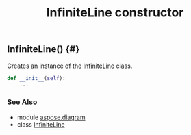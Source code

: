 ﻿---
title: InfiniteLine constructor
second_title: Aspose.Diagram for Python via .NET API References
description: 
type: docs
weight: 10
url: /python-net/aspose.diagram/infiniteline/__init__/
is_root: false
---

## InfiniteLine() {#}

Creates an instance of the [InfiniteLine](/diagram/python-net/aspose.diagram/infiniteline) class.



```python
def __init__(self):
    ...
```





### See Also
* module [aspose.diagram](../../)
* class [InfiniteLine](/diagram/python-net/aspose.diagram/infiniteline)
